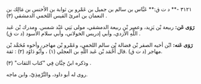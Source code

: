 ٣١٢١ -** د ت ق:** عَبَّاس بن سالم بن جميل بن عَمْرو بن ثوابة بن الأخنس بن مَالِك بن النعمان بن امرئ القيس اللخمي الدمشقي (٣) .

**رَوَى عَن:** ربيعة بْن يَزِيد، وعمير بْن ربيعة الدمشقي، مولى بَنِي عَبْد شمس. ومدرك بْن عَبد اللَّهِ الأزدي، وأبي إدريس الخولاني، وأبي سلام الأسود (د ت ق) .

**رَوَى عَنه:** ابْن أخيه الصقر بْن فضالة بْن سالم اللخمي، وعَمْرو بْن مهاجر، وأخوه مُحَمَّد بْن مهاجر (د ت ق) .قال أَحْمَد بْن عَبد اللَّهِ بن العجلي (١) ، وأَبُو دَاوُد (٢) : ثقة.

وذكره ابنُ حِبَّان فِي "كتاب الثقات" (٣) .

روى له أبو داود، والتِّرْمِذِيّ، وابن ماجه.